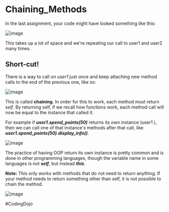 # Chaining_Methods

In the last assignment, your code might have looked something like this:

![image](https://github.com/theJames-CE/Chaining_Methods/assets/124546382/7ddfcce4-d2d1-4244-9098-a5cde8ea8458)

This takes up a lot of space and we're repeating our call to user1 and user2 many times. 

<h2>Short-cut!</h2>

There is a way to call on <i>user1</i> just once and keep attaching new method calls to the end of the previous one, like so:

![image](https://github.com/theJames-CE/Chaining_Methods/assets/124546382/813beedc-5371-4b92-958f-5ee5963fb25b)

This is called <b>chaining</b>. In order for this to work, each method must return <i>self</i>. By returning self, if we recall how functions work, each method call will now be equal to the instance that called it.<br>

For example if <b><i>user1.spend_points(50)</b></i> returns its own instance (user1 ), then we can call one of that instance's methods after that call, like <b><i>user1.spend_points(50).display_info()</b></i>.

![image](https://github.com/theJames-CE/Chaining_Methods/assets/124546382/c89d2e24-a82b-474b-862e-c7fa996ea1f1)

The practice of having OOP return its own instance is pretty common and is done in other programming languages, though the variable name in some languages is not <b><i>self</b></i>, but instead <b><i>this</b></i>.

<b>Note:</b> This only works with methods that do not need to return anything. If your method needs to return something other than self, it is not possible to chain the method.

![image](https://github.com/theJames-CE/Chaining_Methods/assets/124546382/60289157-30e1-4dbb-ad9a-c5b23d4de66c)

#CodingDojo
